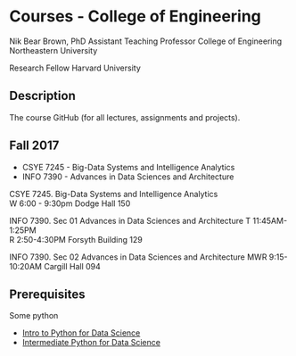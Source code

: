 # Courses - College of Engineering

Nik Bear Brown, PhD
Assistant Teaching Professor
College of Engineering
Northeastern University

Research Fellow
Harvard University



## Description

The course GitHub (for all lectures, assignments and projects).

## Fall 2017

* CSYE 7245 - Big-Data Systems and Intelligence Analytics  
* INFO 7390 - Advances in Data Sciences and Architecture


CSYE 7245. Big-Data Systems and Intelligence Analytics   
W 6:00 - 9:30pm
Dodge Hall 150
	
	
INFO 7390. Sec 01 Advances in Data Sciences and Architecture
T 11:45AM-1:25PM    
R 2:50-4:30PM
Forsyth Building 129

INFO 7390. Sec 02 Advances in Data Sciences and Architecture
MWR 9:15-10:20AM 
Cargill Hall 094


## Prerequisites

Some python 

* [Intro to Python for Data Science](https://www.datacamp.com/courses/intro-to-python-for-data-science)
* [Intermediate Python for Data Science](https://www.datacamp.com/courses/intermediate-python-for-data-science)
